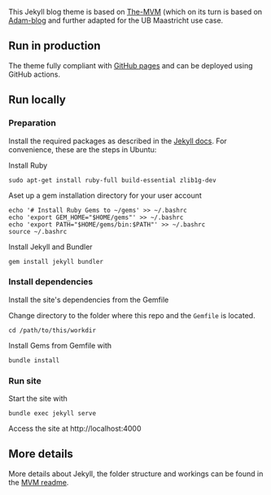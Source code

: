 This Jekyll blog theme is based on [The-MVM](https://github.com/the-mvm/the-mvm.github.io) (which on its turn is based on [Adam-blog](https://github.com/artemsheludko/adam-blog) and further adapted for the UB Maastricht use case.


## Run in production
The theme fully compliant with [GitHub pages](https://pages.github.com/) and can be deployed using GitHub actions.

## Run locally

### Preparation
Install the required packages as described in the [Jekyll docs](https://jekyllrb.com/docs/). For convenience, these are the steps in Ubuntu:

Install Ruby
```
sudo apt-get install ruby-full build-essential zlib1g-dev
```

Aset up a gem installation directory for your user account
```
echo '# Install Ruby Gems to ~/gems' >> ~/.bashrc
echo 'export GEM_HOME="$HOME/gems"' >> ~/.bashrc
echo 'export PATH="$HOME/gems/bin:$PATH"' >> ~/.bashrc
source ~/.bashrc
```

Install Jekyll and Bundler
```
gem install jekyll bundler

```

### Install dependencies
Install the site's dependencies from the Gemfile

Change directory to the folder where this repo and the `Gemfile` is located.
```
cd /path/to/this/workdir
```

Install Gems from Gemfile with
```
bundle install
```


### Run site
Start the site with
```
bundle exec jekyll serve
```

Access the site at http://localhost:4000



## More details
More details about Jekyll, the folder structure and workings can be found in the [MVM readme](https://github.com/the-mvm/the-mvm.github.io/blob/main/README.md).
